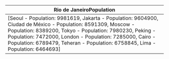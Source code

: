 | Rio de JaneiroPopulation |
| --- |
| [Seoul - Population: 9981619, Jakarta - Population: 9604900, Ciudad de México - Population: 8591309, Moscow - Population: 8389200, Tokyo - Population: 7980230, Peking - Population: 7472000, London - Population: 7285000, Cairo - Population: 6789479, Teheran - Population: 6758845, Lima - Population: 6464693] |
